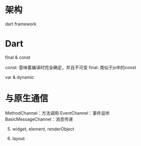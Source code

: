 # 架构

dart framework

# Dart

final & const

const: 意味着编译时完全确定，并且不可变
final: 类似于js中的const

var & dynamic

# 与原生通信

MethodChannel：方法调用
EventChannel：事件监听
BasicMessageChannel：消息传递

5. widget, element, renderObject

6. layout